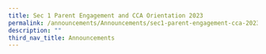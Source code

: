 ```yaml
---
title: Sec 1 Parent Engagement and CCA Orientation 2023
permalink: /announcements/Announcements/sec1-parent-engagement-cca-2023/
description: ""
third_nav_title: Announcements
---
```

